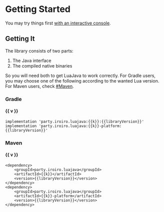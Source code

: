 # Getting Started

You may try things first [with an interactive console](./console.md).

## Getting It

The library consists of two parts:

1. The Java interface
2. The compiled native binaries

So you will need both to get LuaJava to work correctly. For Gradle users, you may choose one of the following according to the wanted Lua version. For Maven users, check [#Maven](#maven).

### Gradle

<script setup>
const luaVersions = {
  lua51: 'Lua 5.1',
  lua52: 'Lua 5.2',
  lua53: 'Lua 5.3',
  lua54: 'Lua 5.4',
  luajit: 'LuaJIT',
}

const libraryVersion = '3.0.0'
</script>

<div v-for="(v, k) in luaVersions" :key="k">
<h4>{{ v }}</h4>
<pre class="language-groovy"><code>implementation <span class="token string">'party.iroiro.luajava:{{k}}:{{libraryVersion}}'</span>
implementation <span class="token string">'party.iroiro.luajava:{{k}}-platform:{{libraryVersion}}'</span></code></pre>
</div>

### Maven

<div v-for="(v, k) in luaVersions" :key="k">
<h4>{{ v }}</h4>
<pre class="language-xml"><code><span class="token punctuation">&lt;</span><span class="token tag">dependency</span><span class="token punctuation">&gt;</span>
    <span class="token punctuation">&lt;</span><span class="token tag">groupId</span><span class="token punctuation">&gt;</span>party.iroiro.luajava<span class="token punctuation">&lt;/</span><span class="token tag">groupId</span><span class="token punctuation">&gt;</span>
    <span class="token punctuation">&lt;</span><span class="token tag">artifactId</span><span class="token punctuation">&gt;</span>{{k}}<span class="token punctuation">&lt;/</span><span class="token tag">artifactId</span><span class="token punctuation">&gt;</span>
    <span class="token punctuation">&lt;</span><span class="token tag">version</span><span class="token punctuation">&gt;</span>{{libraryVersion}}<span class="token punctuation">&lt;/</span><span class="token tag">version</span><span class="token punctuation">&gt;</span>
<span class="token punctuation">&lt;/</span><span class="token tag">dependency</span><span class="token punctuation">&gt;</span>
<span class="token punctuation">&lt;</span><span class="token tag">dependency</span><span class="token punctuation">&gt;</span>
    <span class="token punctuation">&lt;</span><span class="token tag">groupId</span><span class="token punctuation">&gt;</span>party.iroiro.luajava<span class="token punctuation">&lt;/</span><span class="token tag">groupId</span><span class="token punctuation">&gt;</span>
    <span class="token punctuation">&lt;</span><span class="token tag">artifactId</span><span class="token punctuation">&gt;</span>{{k}}-platform<span class="token punctuation">&lt;/</span><span class="token tag">artifactId</span><span class="token punctuation">&gt;</span>
    <span class="token punctuation">&lt;</span><span class="token tag">version</span><span class="token punctuation">&gt;</span>{{libraryVersion}}<span class="token punctuation">&lt;/</span><span class="token tag">version</span><span class="token punctuation">&gt;</span>
<span class="token punctuation">&lt;/</span><span class="token tag">dependency</span><span class="token punctuation">&gt;</span>
</code></pre>
</div>
